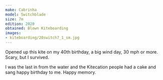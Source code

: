 ```yaml
---
make: Cabrinha
model: Switchblade
size: 7m
edition: 2020
obtained: Blown Kiteboarding
images:
- kiteboarding/20switch7_1_sm.jpg
---
```


Opened up this kite on my 40th birthday, a big wind day, 30 mph or more.
Scary, but I survived.

I was the last in from the water and the Kitecation people had a cake and sang happy birthday to me.
Happy memory.
